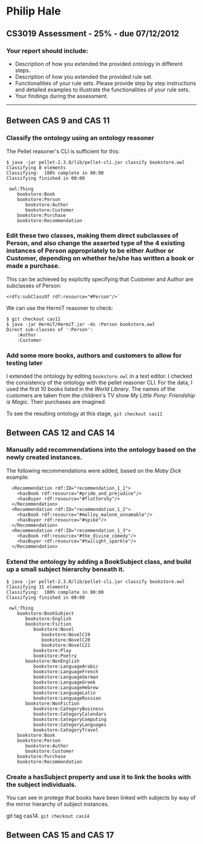 # Philip Hale
## CS3019 Assessment - 25% - due 07/12/2012

### Your report should include:

* Description of how you extended the provided ontology in different steps.
* Description of how you extended the provided rule set.
* Functionalities of your rule sets. Please provide step by step instructions and detailed examples to illustrate the functionalities of your rule sets.
* Your findings during the assessment.

---------------

## Between CAS 9 and CAS 11

###  Classify the ontology using an ontology reasoner

The Pellet reasoner's CLI is sufficient for this:


```
$ java -jar pellet-2.3.0/lib/pellet-cli.jar classify bookstore.owl
Classifying 8 elements
Classifying:  100% complete in 00:00
Classifying finished in 00:00

 owl:Thing
    bookstore:Book
    bookstore:Person
       bookstore:Author
       bookstore:Customer
    bookstore:Purchase
    bookstore:Recommendation
```

### Edit these two classes, making them direct subclasses of Person, and also change the asserted type of the 4 existing instances of Person appropriately to be either Author or Customer, depending on whether he/she has written a book or made a purchase.

This can be achieved by explicitly specifying that Customer and Author are subclasses of Person:

```
<rdfs:subClassOf rdf:resource="#Person"/>`
```

We can use the HermiT reasoner to check:

```
$ git checkout cas11
$ java -jar HermiT/HermiT.jar -ds :Person bookstore.owl
Direct sub-classes of ':Person':
    :Author
    :Customer
```

### Add some more books, authors and customers to allow for testing later

I extended the ontology by editing `bookstore.owl` in a text editor. I checked the consistency of the ontology with the pellet reasoner CLI. For the data, I used the first 10 books listed in the *World Library*. The names of the customers are taken from the children's TV show *My Little Pony: Friendship is Magic*. Their purchases are imagined.

To see the resulting ontology at this stage, `git checkout cas11`

<!-- TODO: put the contents of that git checkout in a zip and name it appropriately -->

## Between CAS 12 and CAS 14

### Manually add recommendations into the ontology based on the newly created instances.

The following recommendations were added, based on the *Moby Dick* example:

```
  <Recommendation rdf:ID="recommendation_1_1">
    <hasBook rdf:resource="#pride_and_prejudice"/>
    <hasBuyer rdf:resource="#fluttershy"/>
  </Recommendation>
  <Recommendation rdf:ID="recommendation_1_2">
    <hasBook rdf:resource="#molloy_malone_unnamable"/>
    <hasBuyer rdf:resource="#spike"/>
  </Recommendation>
  <Recommendation rdf:ID="recommendation_1_3">
    <hasBook rdf:resource="#the_divine_comedy"/>
    <hasBuyer rdf:resource="#twilight_sparkle"/>
  </Recommendation>
```

### Extend the ontology by adding a BookSubject class, and build up a small subject hierarchy beneath it. 

```
$ java -jar pellet-2.3.0/lib/pellet-cli.jar classify bookstore.owl
Classifying 31 elements
Classifying:  100% complete in 00:00
Classifying finished in 00:00

 owl:Thing
    bookstore:BookSubject
       bookstore:English
       bookstore:Fiction
          bookstore:Novel
             bookstore:NovelC19
             bookstore:NovelC20
             bookstore:NovelC21
          bookstore:Play
          bookstore:Poetry
       bookstore:NonEnglish
          bookstore:LanguageArabic
          bookstore:LanguageFrench
          bookstore:LanguageGerman
          bookstore:LanguageGreek
          bookstore:LanguageHebrew
          bookstore:LanguageLatin
          bookstore:LanguageRussian
       bookstore:NonFiction
          bookstore:CategoryBusiness
          bookstore:CategoryCalendars
          bookstore:CategoryComputing
          bookstore:CategoryLanguages
          bookstore:CategoryTravel
    bookstore:Book
    bookstore:Person
       bookstore:Author
       bookstore:Customer
    bookstore:Purchase
    bookstore:Recommendation
```

### Create a hasSubject property and use it to link the books with the subject individuals.

You can see in protege that books have been linked with subjects by way of the mirror hierarchy of subject instances.

git tag cas14.  `git checkout cas14`

<!-- TODO: put the contents of that git checkout in a zip and name it appropriately -->

## Between CAS 15 and CAS 17



